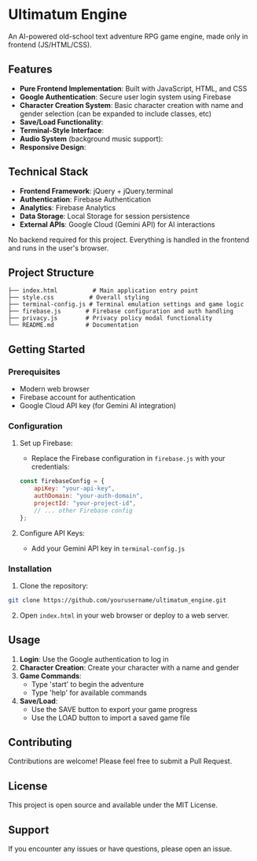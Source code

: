 # Ultimatum Engine

An AI-powered old-school text adventure RPG game engine, made only in frontend (JS/HTML/CSS).

## Features

- **Pure Frontend Implementation**: Built with JavaScript, HTML, and CSS
- **Google Authentication**: Secure user login system using Firebase
- **Character Creation System**: Basic character creation with name and gender selection (can be expanded to include classes, etc)
- **Save/Load Functionality**: 
- **Terminal-Style Interface**:
- **Audio System** (background music support):
- **Responsive Design**:

## Technical Stack

- **Frontend Framework**: jQuery + jQuery.terminal
- **Authentication**: Firebase Authentication
- **Analytics**: Firebase Analytics
- **Data Storage**: Local Storage for session persistence
- **External APIs**: Google Cloud (Gemini API) for AI interactions

No backend required for this project. Everything is handled in the frontend and runs in the user's browser.

## Project Structure

```plaintext
├── index.html          # Main application entry point
├── style.css          # Overall styling
├── terminal-config.js # Terminal emulation settings and game logic
├── firebase.js       # Firebase configuration and auth handling
├── privacy.js        # Privacy policy modal functionality
└── README.md         # Documentation
```

## Getting Started

### Prerequisites

- Modern web browser
- Firebase account for authentication
- Google Cloud API key (for Gemini AI integration)

### Configuration

1. Set up Firebase:
   - Replace the Firebase configuration in `firebase.js` with your credentials:
   ```javascript
   const firebaseConfig = {
       apiKey: "your-api-key",
       authDomain: "your-auth-domain",
       projectId: "your-project-id",
       // ... other Firebase config
   };
   ```

2. Configure API Keys:
   - Add your Gemini API key in `terminal-config.js`

### Installation

1. Clone the repository:
```bash
git clone https://github.com/yourusername/ultimatum_engine.git
```

2. Open `index.html` in your web browser or deploy to a web server.

## Usage

1. **Login**: Use the Google authentication to log in
2. **Character Creation**: Create your character with a name and gender
3. **Game Commands**:
   - Type 'start' to begin the adventure
   - Type 'help' for available commands
4. **Save/Load**:
   - Use the SAVE button to export your game progress
   - Use the LOAD button to import a saved game file

## Contributing

Contributions are welcome! Please feel free to submit a Pull Request.

## License

This project is open source and available under the MIT License.

## Support

If you encounter any issues or have questions, please open an issue.

        
